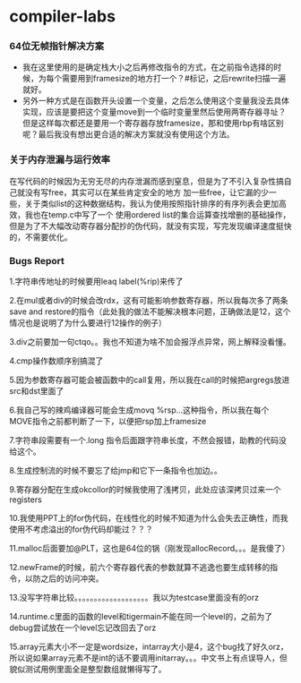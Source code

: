 # compiler-labs
### 64位无帧指针解决方案
+ 我在这里使用的是确定栈大小之后再修改指令的方式，在之前指令选择的时候，为每个需要用到framesize的地方打一个？#标记，之后rewrite扫描一遍就好。
+ 另外一种方式是在函数开头设置一个变量，之后怎么使用这个变量我没去具体实现，应该是要把这个变量move到一个临时变量里然后使用两寄存器寻址？
但是这样每次都还是要用一个寄存器存放framesize，那和使用rbp有啥区别呢？最后我没有想出更合适的解决方案就没有使用这个方法。

### 关于内存泄漏与运行效率
在写代码的时候因为无穷无尽的内存泄漏而感到窒息，但是为了不引入复杂性搞自己就没有写free，其实可以在某些肯定安全的地方
加一些free，让它漏的少一些，关于类似list的这种数据结构，我认为使用按照指针排序的有序列表会更加高效，我也在temp.c中写了一个
使用ordered list的集合运算查找增删的基础操作，但是为了不大幅改动寄存器分配抄的伪代码，就没有实现，写完发现编译速度挺快的，不需要优化。

### Bugs Report
1.字符串传地址的时候要用leaq label(%rip)来传了

2.在mul或者div的时候会改rdx，这有可能影响参数寄存器，所以我每次多了两条save and restore的指令（此处我的做法不能解决根本问题，正确做法是12，这个情况也是说明了为什么要进行12操作的例子）

3.div之前要加一句ctqo。。我也不知道为啥不加会报浮点异常，网上解释没看懂。

4.cmp操作数顺序别搞混了

5.因为参数寄存器可能会被函数中的call复用，所以我在call的时候把argregs放进src和dst里面了

6.我自己写的辣鸡编译器可能会生成movq %rsp...这种指令，所以我在每个MOVE指令之前都判断了一下，以便把rsp加上framesize

7.字符串段需要有一个.long 指令后面跟字符串长度，不然会报错，助教的代码没给这个。

8.生成控制流的时候不要忘了给jmp和它下一条指令也加边。。

9.寄存器分配在生成okcollor的时候我使用了浅拷贝，此处应该深拷贝过来一个registers

10.我使用PPT上的for伪代码，在线性化的时候不知道为什么会失去正确性，而我使用不考虑溢出的for伪代码却能过？？？

11.malloc后面要加@PLT，这也是64位的锅（刚发现allocRecord。。。是我傻了）

12.newFrame的时候，前六个寄存器代表的参数就算不逃逸也要生成转移的指令，以防之后的访问冲突。

13.没写字符串比较。。。。。。。。。。。。。。。。。。。我以为testcase里面没有的orz

14.runtime.c里面的函数的level和tigermain不能在同一个level的，之前为了debug尝试放在一个level忘记改回去了orz

15.array元素大小不一定是wordsize，intarray大小是4，这个bug找了好久orz，所以说如果array元素不是int的话不要调用initarray。。。中文书上有点误导人，但貌似测试用例里面全是整型数组就懒得写了。
